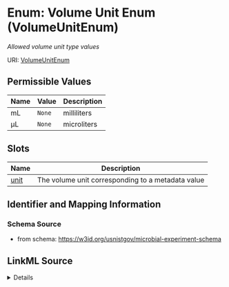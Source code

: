 # Enum: Volume Unit Enum (VolumeUnitEnum)




_Allowed volume unit type values_





URI: [VolumeUnitEnum](VolumeUnitEnum.md)

## Permissible Values

| Name | Value | Description |
| --- | --- | --- |
| mL | `None` | milliliters |
| µL | `None` | microliters |




## Slots

| Name | Description |
| ---  | --- |
| [unit](unit.md) | The volume unit corresponding to a metadata value |






## Identifier and Mapping Information







### Schema Source


* from schema: https://w3id.org/usnistgov/microbial-experiment-schema






## LinkML Source

<details>
```yaml
name: VolumeUnitEnum
description: Allowed volume unit type values
title: Volume Unit Enum
from_schema: https://w3id.org/usnistgov/microbial-experiment-schema
rank: 1000
permissible_values:
  mL:
    text: mL
    description: milliliters
    exact_mappings:
    - qudt:MilliL
  µL:
    text: µL
    description: microliters
    exact_mappings:
    - qudt:microL

```
</details>
